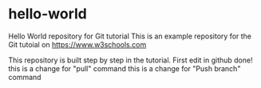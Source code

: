 # hello-world
Hello World repository for Git tutorial
This is an example repository for the Git tutoial on https://www.w3schools.com

This repository is built step by step in the tutorial.
First edit in github done!
this is a change for "pull" command
this is a change for "Push branch" command


